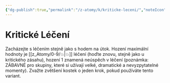 ```yaml
---
{"dg-publish":true,"permalink":"/z-atomy/k/kriticke-leceni/","noteIcon":""}
---
```


# Kritické Léčení  
Zacházejte s léčením stejně jako s hodem na útok. Hození maximální hodnoty je [[z_Atomy/0-9/💥\|💥]] léčení (hoďte znovu, stejně jako u kritického zásahu), hození 1 znamená neúspěch v léčení (poznámka: ZÁBAVNÉ pro skupiny, které si užívají velké, dramatické a nevyzpytatelné momenty). Zvažte zvětšení kostek o jeden krok, pokud používáte tento variant.